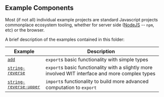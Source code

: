 ## Example Components

Most (if not all) individual example projects are standard Javascript projects commonplace ecosystem tooling, whether
for server side ([NodeJS][nodejs] -- `npm`, etc) or the browser.

A brief description of the examples contained in this folder:

| Example                                          | Description                                                                                      |
|--------------------------------------------------|--------------------------------------------------------------------------------------------------|
| [`add`](./add)                                   | `export`s basic functionality with simple types                                                  |
| [`string-reverse`](./string-reverse)             | `export`s basic functionality with a slightly more involved WIT interface and more complex types |
| [`string-reverse-upper`](./string-reverse-upper) | `import`s functionality to build more advanced computation to `export`                           |

[nodejs]: https://nodejs.org
